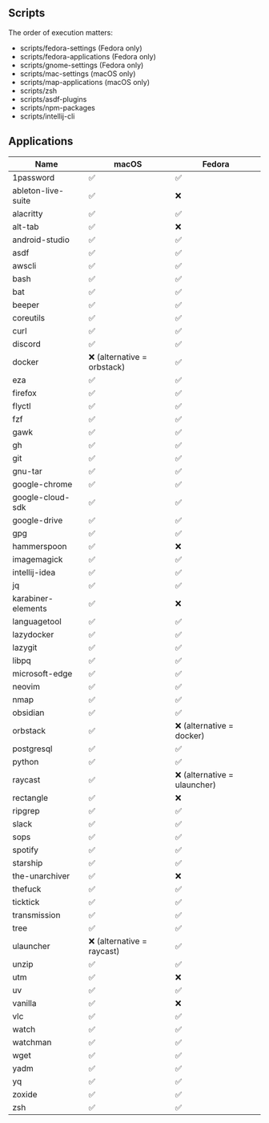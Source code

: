 ## Scripts

The order of execution matters:

- scripts/fedora-settings (Fedora only)
- scripts/fedora-applications (Fedora only)
- scripts/gnome-settings (Fedora only)
- scripts/mac-settings (macOS only)
- scripts/map-applications (macOS only)
- scripts/zsh
- scripts/asdf-plugins
- scripts/npm-packages
- scripts/intellij-cli

## Applications

| Name               | macOS                      | Fedora                      |
|--------------------|----------------------------|-----------------------------|
| 1password          | ✅                          | ✅                           |
| ableton-live-suite | ✅                          | ❌                           |
| alacritty          | ✅                          | ✅                           |
| alt-tab            | ✅                          | ❌                           |
| android-studio     | ✅                          | ✅                           |
| asdf               | ✅                          | ✅                           |
| awscli             | ✅                          | ✅                           |
| bash               | ✅                          | ✅                           |
| bat                | ✅                          | ✅                           |
| beeper             | ✅                          | ✅                           |
| coreutils          | ✅                          | ✅                           |
| curl               | ✅                          | ✅                           |
| discord            | ✅                          | ✅                           |
| docker             | ❌ (alternative = orbstack) | ✅                           |
| eza                | ✅                          | ✅                           |
| firefox            | ✅                          | ✅                           |
| flyctl             | ✅                          | ✅                           |
| fzf                | ✅                          | ✅                           |
| gawk               | ✅                          | ✅                           |
| gh                 | ✅                          | ✅                           |
| git                | ✅                          | ✅                           |
| gnu-tar            | ✅                          | ✅                           |
| google-chrome      | ✅                          | ✅                           |
| google-cloud-sdk   | ✅                          | ✅                           |
| google-drive       | ✅                          | ✅                           |
| gpg                | ✅                          | ✅                           |
| hammerspoon        | ✅                          | ❌                           |
| imagemagick        | ✅                          | ✅                           |
| intellij-idea      | ✅                          | ✅                           |
| jq                 | ✅                          | ✅                           |
| karabiner-elements | ✅                          | ❌                           |
| languagetool       | ✅                          | ✅                           |
| lazydocker         | ✅                          | ✅                           |
| lazygit            | ✅                          | ✅                           |
| libpq              | ✅                          | ✅                           |
| microsoft-edge     | ✅                          | ✅                           |
| neovim             | ✅                          | ✅                           |
| nmap               | ✅                          | ✅                           |
| obsidian           | ✅                          | ✅                           |
| orbstack           | ✅                          | ❌ (alternative = docker)    |
| postgresql         | ✅                          | ✅                           |
| python             | ✅                          | ✅                           |
| raycast            | ✅                          | ❌ (alternative = ulauncher) |
| rectangle          | ✅                          | ❌                           |
| ripgrep            | ✅                          | ✅                           |
| slack              | ✅                          | ✅                           |
| sops               | ✅                          | ✅                           |
| spotify            | ✅                          | ✅                           |
| starship           | ✅                          | ✅                           |
| the-unarchiver     | ✅                          | ❌                           |
| thefuck            | ✅                          | ✅                           |
| ticktick           | ✅                          | ✅                           |
| transmission       | ✅                          | ✅                           |
| tree               | ✅                          | ✅                           |
| ulauncher          | ❌ (alternative = raycast)  | ✅                           |
| unzip              | ✅                          | ✅                           |
| utm                | ✅                          | ❌                           |
| uv                 | ✅                          | ✅                           |
| vanilla            | ✅                          | ❌                           |
| vlc                | ✅                          | ✅                           |
| watch              | ✅                          | ✅                           |
| watchman           | ✅                          | ✅                           |
| wget               | ✅                          | ✅                           |
| yadm               | ✅                          | ✅                           |
| yq                 | ✅                          | ✅                           |
| zoxide             | ✅                          | ✅                           |
| zsh                | ✅                          | ✅                           |
